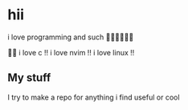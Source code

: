 <!-- ### Hi there 👋 --->
# hii

i love programming and such 🫡🫡🫡🫡🫡🫡

🎃📢 i love c !! i love nvim !! i love linux !!

## My stuff
I try to make a repo for anything i find useful or cool

<!-- ## This seems cool
[![My cool GitHub stats](https://github-readme-stats.vercel.app/api?username=ColdMacaroni&show_icons=true&theme=apprentice)](https://github.com/anuraghazra/github-readme-stats) -->
<!--
**ColdMacaroni/ColdMacaroni** is a ✨ _special_ ✨ repository because its `README.md` (this file) appears on your GitHub profile.

Here are some ideas to get you started:

- 🔭 I’m currently working on ...
- 🌱 I’m currently learning ...
- 👯 I’m looking to collaborate on ...
- 🤔 I’m looking for help with ...
- 💬 Ask me about ...
- 📫 How to reach me: ...
- 😄 Pronouns: ...
- ⚡ Fun fact: ...
-->

